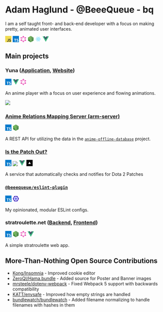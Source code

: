 # Adam Haglund - @BeeeQueue - bq

I am a self taught front- and back-end developer with a focus on making pretty, animated user interfaces.

<code><img height="20" src="https://raw.githubusercontent.com/github/explore/80688e429a7d4ef2fca1e82350fe8e3517d3494d/topics/javascript/javascript.png"></code>
<code><img height="20" src="https://raw.githubusercontent.com/github/explore/80688e429a7d4ef2fca1e82350fe8e3517d3494d/topics/typescript/typescript.png"></code>
<code><img height="20" src="https://raw.githubusercontent.com/github/explore/5c058a388828bb5fde0bcafd4bc867b5bb3f26f3/topics/graphql/graphql.png"></code>
<code><img height="20" src="https://raw.githubusercontent.com/github/explore/80688e429a7d4ef2fca1e82350fe8e3517d3494d/topics/nodejs/nodejs.png"></code>
<code><img height="20" src="https://raw.githubusercontent.com/github/explore/80688e429a7d4ef2fca1e82350fe8e3517d3494d/topics/react/react.png"></code>
<code><img height="20" src="https://raw.githubusercontent.com/github/explore/80688e429a7d4ef2fca1e82350fe8e3517d3494d/topics/vue/vue.png"></code>

## Main projects

### Yuna  ([Application](https://github.com/BeeeQueue/yuna), [Website](https://github.com/BeeeQueue/yuna-website))

<code><img height="20" src="https://raw.githubusercontent.com/github/explore/80688e429a7d4ef2fca1e82350fe8e3517d3494d/topics/typescript/typescript.png"></code>
<code><img height="20" src="https://raw.githubusercontent.com/github/explore/80688e429a7d4ef2fca1e82350fe8e3517d3494d/topics/vue/vue.png"></code>
<code><img height="20" src="https://raw.githubusercontent.com/github/explore/5c058a388828bb5fde0bcafd4bc867b5bb3f26f3/topics/graphql/graphql.png"></code>

An anime player with a focus on user experience and flowing animations.

<img height="250" src="https://yuna.moe/img/card.jpg">

### [Anime Relations Mapping Server (arm-server)](https://github.com/BeeeQueue/arm-server)

<code><img height="20" src="https://raw.githubusercontent.com/github/explore/80688e429a7d4ef2fca1e82350fe8e3517d3494d/topics/typescript/typescript.png"></code>
<code><img height="20" src="https://raw.githubusercontent.com/github/explore/80688e429a7d4ef2fca1e82350fe8e3517d3494d/topics/nodejs/nodejs.png"></code>

A REST API for utilizing the data in the [`anime-offline-database`](https://github.com/manami-project/anime-offline-database) project.

### [Is the Patch Out?](https://github.com/BeeeQueue/isthepatchout)

<code><img height="20" src="https://raw.githubusercontent.com/github/explore/80688e429a7d4ef2fca1e82350fe8e3517d3494d/topics/typescript/typescript.png"></code>
<code><img height="20" src="https://camo.githubusercontent.com/61e102d7c605ff91efedb9d7e47c1c4a07cef59d3e1da202fd74f4772122ca4e/68747470733a2f2f766974656a732e6465762f6c6f676f2e737667"></code>
<code><img height="20" src="https://raw.githubusercontent.com/github/explore/80688e429a7d4ef2fca1e82350fe8e3517d3494d/topics/vue/vue.png"></code>
<code><img height="20" src="https://raw.githubusercontent.com/github/explore/3c66f1237835e0b877190fbea528d0ebece7bccf/topics/vercel/vercel.png"></code>

A service that automatically checks and notifies for Dota 2 Patches

### [`@beeequeue/eslint-plugin`](https://github.com/BeeeQueue/eslint-plugin)

<code><img height="20" src="https://raw.githubusercontent.com/github/explore/80688e429a7d4ef2fca1e82350fe8e3517d3494d/topics/typescript/typescript.png"></code>
<code><img height="20" src="https://raw.githubusercontent.com/github/explore/80688e429a7d4ef2fca1e82350fe8e3517d3494d/topics/eslint/eslint.png"></code>

My opinionated, modular ESLint configs.

### stratroulette.net ([Backend](https://github.com/sr-net/siege), [Frontend](https://github.com/sr-net/siege-ui))

<code><img height="20" src="https://raw.githubusercontent.com/github/explore/80688e429a7d4ef2fca1e82350fe8e3517d3494d/topics/typescript/typescript.png"></code>
<code><img height="20" src="https://raw.githubusercontent.com/github/explore/80688e429a7d4ef2fca1e82350fe8e3517d3494d/topics/nodejs/nodejs.png"></code>
<code><img height="20" src="https://raw.githubusercontent.com/github/explore/5c058a388828bb5fde0bcafd4bc867b5bb3f26f3/topics/graphql/graphql.png"></code>
<code><img height="20" src="https://raw.githubusercontent.com/github/explore/80688e429a7d4ef2fca1e82350fe8e3517d3494d/topics/vue/vue.png"></code>

A simple stratroulette web app.

## More-Than-Nothing Open Source Contributions

- [Kong/Insomnia](https://github.com/Kong/insomnia/pulls?q=sort%3Aupdated-desc+author%3ABeeeQueue) - Improved cookie editor
- [ZeroQI/Hama.bundle](https://github.com/ZeroQI/Hama.bundle/pulls?q=sort%3Aupdated-desc+author%3ABeeeQueue) - Added source for Poster and Banner images
- [mrsteele/dotenv-webpack](https://github.com/mrsteele/dotenv-webpack/pulls?q=sort%3Aupdated-desc+author%3ABeeeQueue) - Fixed Webpack 5 support with backwards compatibility
- [KATT/envsafe](https://github.com/KATT/envsafe/pulls?q=sort%3Aupdated-desc+author%3ABeeeQueue) - Improved how empty strings are handled
- [bundlewatch/bundlewatch](https://github.com/bundlewatch/bundlewatch/pulls?q=sort%3Aupdated-desc+author%3ABeeeQueue) - Added filename normalizing to handle filenames with hashes in them
